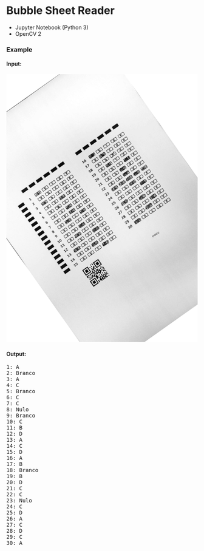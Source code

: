 # Bubble Sheet Reader
- Jupyter Notebook (Python 3)
- OpenCV 2

### Example
#### Input:
![pattern_0002_scan_rotate](https://github.com/Lothav/bubble_sheet_reader/blob/master/data/pattern_0002_scan_rotate.png)
#### Output:
<pre>
1: A
2: Branco
3: A
4: C
5: Branco
6: C
7: C
8: Nulo
9: Branco
10: C
11: B
12: D
13: A
14: C
15: D
16: A
17: B
18: Branco
19: B
20: D
21: C
22: C
23: Nulo
24: C
25: D
26: A
27: C
28: D
29: C
30: A
</pre>

